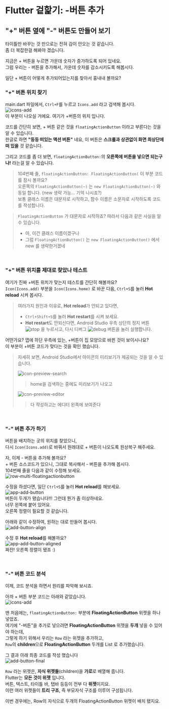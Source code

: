 # Flutter 겉핥기: -버튼 추가
## "+" 버튼 옆에 "-" 버튼도 만들어 보기
타이틀만 바꾸는 것 만으로는 전혀 감이 안오는 것 같습니다.  
좀 더 복잡한걸 해봐야 겠습니다.  

지금은 + 버튼을 누르면 가운데 숫자가 증가하도록 되어 있네요.  
그럼 우리는 - 버튼을 추가해서, 가운데 숫자를 감소시키도록 해봅시다.  

일단 + 버튼이 어떻게 추가되어있는지를 찾아서 흉내내 볼까요?  

### "+" 버튼 위치 찾기
main.dart 파일에서, `Ctrl+F`를 누르고 `Icons.add` 라고 검색해 봅시다.  
![icons-add](images/icons-add.png)  
이 부분이 나오실 거에요. 여기가 +버튼의 위치 입니다.  

코드를 간단히 보면, + 버튼 같은 것을 `floatingActionButton` 이라고 부른다는 것을 알 수 있습니다.  
한글로 하면 **"둥둥 떠있는 액션 버튼"** 네요, 이 버튼은 **스크롤과 상관없이 화면 최상단에 떠 있을** 것 같습니다.  

그리고 코드를 좀 더 보면, `floatingActionButton:`의 **오른쪽에 버튼을 넣으면 되는구나!** 라는걸 알 수 있습니다.  
> 104번째 줄, `floatingActionButton: FloatingActionButton(` 이 부분 코드를 잠시 볼까요?  
> 오른쪽의 `FloatingActionButton(~)` 는 `new FloatingActionButton(~)` 와 동일 합니다. (new 생략 가능... 기억 나시죠?)  
> 보통 클래스 이름은 대문자로 시작하고, 함수 이름은 소문자로 시작하도록 코드를 작성합니다.  

> `FloatingActionButton` 가 대문자로 시작하죠? 따라서 다음과 같은 사실을 알 수 있습니다.  
> - 아, 이건 클래스 이름이겠구나
> - 그럼 `FloatingActionButton()` 는 `new FloatingActionButton()` 에서 new 를 생략한거겠네

&nbsp;

### "+" 버튼 위치를 제대로 찾았나 테스트
여기가 진짜 +버튼 위치가 맞는지 테스트를 간단히 해볼까요?  
`Icon(Icons.add)` 부분을 `Icon(Icons.home)` 로 바꾼 다음, `Ctrl+S`를 눌러 **Hot reload** 시켜 봅시다.  
> 여러가지 원인과 이유로, **Hot reload**가 안되고 있다면,
> - `Ctrl+Shift+S`를 눌러 **Hot restart**를 시켜 보세요.
> - **Hot restart**도 안되신다면, Android Studio 우측 상단의 정지 버튼 ![stop](images/stop.png) 을 누르시고, 다시 디버그 ![debug](images/debug.png) 버튼을 눌러 실행합니다.

어떤가요? 앱에 하단 우측에 있는, +버튼이 집 모양으로 바뀐 것이 보이시나요?  
이 부분이 +버튼 코드가 맞다는 것을 확인 했습니다.  

> 자세히 보면, Android Studio에서 아이콘의 미리보기가 제공되는 것을 알 수 있습니다.  
>
> ![icon-preview-search](images/icon-preview-search.png)  
>> home을 검색하는 중에도 미리보기가 나오고
>
>![icon-preview-editor](images/icon-preview-editor.png)  
>> 다 작성하고는 에디터 왼쪽에 보여준다  

&nbsp;
### "-" 버튼 추가 하기
버튼을 배치하는 곳의 위치를 찾았으니,  
다시 `Icon(Icons.add)`로 바꿔서 원래대로 + 버튼이 나오도록 원상복구 해주세요.  

자, 이제 - 버튼을 추가해 볼까요?  
\+ 버튼 소스코드가 있으니, 그대로 복사해서 - 버튼을 추가해 봅시다.  
104번째 줄을 다음과 같이 수정해 보세요.  
![row-multi-floatingactionbutton](images/row-multi-floatingactionbutton.png)

수정을 하셨다면, 일단 `Ctrl+S`를 눌러 **Hot reload**를 해보세요.  
![app-add-button](images/app-add-button.png)  
버튼이 두개가 됐습니다!!! 그런데 뭔가 좀 이상하네요.  
너무 왼쪽에 붙어 있어요.  
오른쪽 정렬이 필요할 것 같습니다.  

아래와 같이 수정하여, 원하는 대로 만들어 봅시다.  
![add-button-align](images/add-button-align.png)  

수정 후 **Hot reload**를 해볼까요?  
![app-add-button-aligned](images/app-add-button-aligned.png)  
짜잔! 오른쪽 정렬이 됐죠 :)

&nbsp;
### "-" 버튼 코드 분석
이제, 코드 분석을 하면서 원리를 파악해 보시죠.  

아까 + 버튼 부분 코드는 아래와 같았습니다.  
![icons-add](images/icons-add.png)  

맨 처음에는, `floatingActionButton:` 부분에 **FloatingActionButton** 위젯을 하나 넣었죠.  
여기에 "-버튼"을 추가로 넣으려면 **FloatingActionButton** 위젯을 **두개** 넣을 수 있어야 하는데,  
그렇게 하기 위해서 우리는 `Row` 라는 위젯을 추가하고,  
`Row`의 **children**으로 **FloatingActionButton** 두개를 List 로 추가했습니다.  

그 결과 아래 최종 코드를 작성 했습니다  
![add-button-final](images/add-button-final.png)  

`Row` 라는 위젯은, **자식 위젯들**(children)을 **가로**로 배열해 줍니다.  
Flutter는 **모든 것이 위젯** 입니다.  
버튼, 텍스트, 타이틀 바, 탭바 등등이 전부 다 **위젯**이지요.  
이런 여러 위젯들이 **트리 구조**, 즉 부모자식 구조를 이루어 구성됩니다.  

이번 경우에는,  Row의 자식으로 두개의  FloatingActionButton 위젯이 배치 됐지요.  
